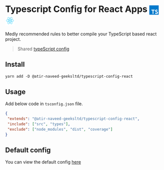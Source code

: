 # Typescript Config for React Apps <img style="vertical-align: middle" height="30" src="https://raw.githubusercontent.com/github/explore/80688e429a7d4ef2fca1e82350fe8e3517d3494d/topics/typescript/typescript.png"> <img style="vertical-align: middle" height="30" src="https://raw.githubusercontent.com/github/explore/80688e429a7d4ef2fca1e82350fe8e3517d3494d/topics/react/react.png">

Medly recommended rules to better compile your TypeScript based react project.

> Shared [typeScript config](https://www.typescriptlang.org/docs/handbook/tsconfig-json.html)

## Install

```shell
yarn add -D @atir-naveed-geeksltd/typescript-config-react
```

## Usage

Add below code in `tsconfig.json` file.

```json
{
 "extends": "@atir-naveed-geeksltd/typescript-config-react",
 "include": ["src", "types"],
 "exclude": ["node_modules", "dist", "coverage"]
}
```

## Default config

You can view the default config [here](tsconfig.json)